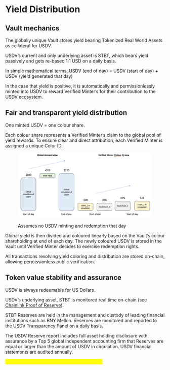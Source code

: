 # Yield Distribution

## Vault mechanics

The globally unique Vault stores yield bearing Tokenized Real World Assets as collateral for USDV.

USDV’s current and only underlying asset is STBT, which bears yield passively and gets re-based 1:1 USD on a daily basis.&#x20;

In simple mathematical terms: USDV (end of day) = USDV (start of day) + USDV (yield generated that day)&#x20;

In the case that yield is positive, it is automatically and permissionlessly minted into USDV to reward Verified Minter’s for their contribution to the USDV ecosystem.

## Fair and transparent yield distribution

One minted USDV = one colour share.&#x20;

Each colour share represents a Verified Minter’s claim to the global pool of yield rewards. To ensure clear and direct attribution, each Verified Minter is assigned a unique Color ID.

<figure><img src="../.gitbook/assets/image (6).png" alt=""><figcaption><p>Assumes no USDV minting and redemption that day</p></figcaption></figure>

Global yield is then divided and coloured linearly based on the Vault’s colour shareholding at end of each day. The newly coloured USDV is stored in the Vault until Verified Minter decides to exercise redemption rights.&#x20;

All transactions revolving yield coloring and distribution are stored on-chain, allowing permissionless public verification.

## Token value stability and assurance

USDV is always redeemable for US Dollars.&#x20;

USDV’s underlying asset, STBT is monitored real time on-chain (see [Chainlink Proof of Reserve](../maximum-transparency.md)).&#x20;

STBT Reserves are held in the management and custody of leading financial institutions such as BNY Mellon. Reserves are monitored and reported to the USDV Transparency Panel on a daily basis.&#x20;

The USDV Reserve report includes full asset holding disclosure with assurance by a Top 5 global independent accounting firm that Reserves are equal or larger than the amount of USDV in circulation. USDV financial statements are audited annually.

<mark style="color:yellow;">\[TO ADD] Links to actual USDV Reserve report</mark>
